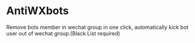# AntiWXbots
Remove bots member in wechat group in one click, automatically kick bot user out of wechat group.(Black List required)
